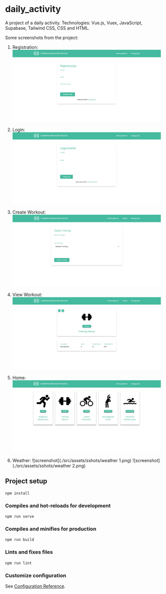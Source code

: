 # daily_activity

A project of a daily activity. Technologies: Vue.js, Vuex, JavaScript, Supabase, Tailwind CSS, CSS and HTML.

Some screenshots from the project:

1. Registration:
![screenshot](./src/assets/sshots/register.png)

2. Login:
![screenshot](./src/assets/sshots/login.png)

3. Create Workout:
![screenshot](./src/assets/sshots/create.png)

4. View Workout:
![screenshot](./src/assets/sshots/view-workout.png)

5. Home:
![screenshot](./src/assets/sshots/home.png)

6. Weather:
![screenshot](./src/assets/sshots/weather 1.png)
![screenshot](./src/assets/sshots/weather 2.png)

## Project setup
```
npm install
```

### Compiles and hot-reloads for development
```
npm run serve
```

### Compiles and minifies for production
```
npm run build
```

### Lints and fixes files
```
npm run lint
```

### Customize configuration
See [Configuration Reference](https://cli.vuejs.org/config/).
